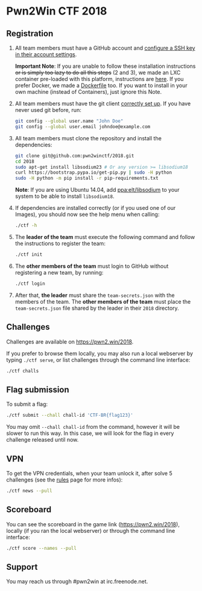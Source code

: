 # Pwn2Win CTF 2018


## Registration
1. All team members must have a GitHub account and [configure a SSH key in their account settings](https://github.com/settings/keys).

   **Important Note**: If you are unable to follow these installation instructions ~~or is simply too lazy to do all this steps~~ (2 and 3), we made an LXC container pre-loaded with this platform, instructions are [here](container-lxc.en.md). If you prefer Docker, we made a [Dockerfile](container-docker.en.md) too. If you want to install in your own machine (instead of Containers), just ignore this Note.

2. All team members must have the git client [correctly set up](https://git-scm.com/book/en/v2/Getting-Started-First-Time-Git-Setup). If you have never used git before, run:
   ```bash
   git config --global user.name "John Doe"
   git config --global user.email johndoe@example.com
   ```

3. All team members must clone the repository and install the dependencies:
   ```bash
   git clone git@github.com:pwn2winctf/2018.git
   cd 2018
   sudo apt-get install libsodium23 # Or any version >= libsodium18
   curl https://bootstrap.pypa.io/get-pip.py | sudo -H python
   sudo -H python -m pip install -r pip-requirements.txt
   ```
   **Note**: If you are using Ubuntu 14.04, add [ppa:elt/libsodium](https://launchpad.net/~elt/+archive/ubuntu/libsodium) to your system to be able to install `libsodium18`.

4. If dependencies are installed correctly (or if you used one of our Images), you should now see the help menu when calling:
   ```bash
   ./ctf -h
   ```

5. The **leader of the team** must execute the following command and follow the instructions to register the team:
   ```bash
   ./ctf init
   ```

6. The **other members of the team** must login to GitHub without registering a new team, by running:
   ```bash
   ./ctf login
   ```

7. After that, **the leader** must share the `team-secrets.json` with the members of the team. The **other members of the team** must place the `team-secrets.json` file shared by the leader in their `2018` directory.

## Challenges

Challenges are available on https://pwn2.win/2018.

If you prefer to browse them locally, you may also run a local webserver by typing `./ctf serve`, or list challenges through the command line interface:
```bash
./ctf challs
```

## Flag submission

To submit a flag:
```bash
./ctf submit --chall chall-id 'CTF-BR{flag123}'
```

You may omit `--chall chall-id` from the command, however it will be slower to run this way. In this case, we will look for the flag in every challenge released until now.

## VPN

To get the VPN credentials, when your team unlock it, after solve 5 challenges (see the [rules](https://pwn2win.party/rules) page for more infos):
```bash
./ctf news --pull
```

## Scoreboard

You can see the scoreboard in the game link (https://pwn2.win/2018), locally (if you ran the local webserver) or through the command line interface:
```bash
./ctf score --names --pull
```

## Support

You may reach us through #pwn2win at irc.freenode.net.

